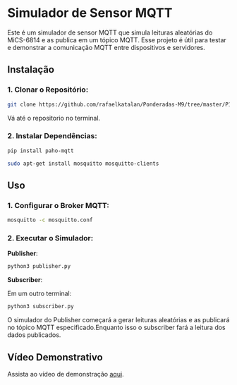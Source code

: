 # Simulador de Sensor MQTT

Este é um simulador de sensor MQTT que simula leituras aleatórias do MiCS-6814 e as publica em um tópico MQTT. Esse projeto é útil para testar e demonstrar a comunicação MQTT entre dispositivos e servidores.

## Instalação

### 1. **Clonar o Repositório:**
   ```bash
   git clone https://github.com/rafaelkatalan/Ponderadas-M9/tree/master/P1
   ```
   Vá até o repositorio no terminal.

### 2. **Instalar Dependências:**

   ```bash
   pip install paho-mqtt
   ```
   ```bash
   sudo apt-get install mosquitto mosquitto-clients
   ```
   
## Uso

### 1. **Configurar o Broker MQTT:**

   ```bash
   mosquitto -c mosquitto.conf
   ```

### 2. **Executar o Simulador:**

**Publisher**:

   ```bash
   python3 publisher.py
   ```
**Subscriber**:

Em um outro terminal:

   ```bash
   python3 subscriber.py
   ```

   O simulador do Publisher começará a gerar leituras aleatórias e as publicará no tópico MQTT especificado.Enquanto isso o subscriber fará a leitura dos dados publicados.

## Vídeo Demonstrativo

Assista ao vídeo de demonstração [aqui](https://drive.google.com/file/d/1apd-_yrRzfTqSUYSq5eXbsQtBzWef_J1/view?usp=sharing).

